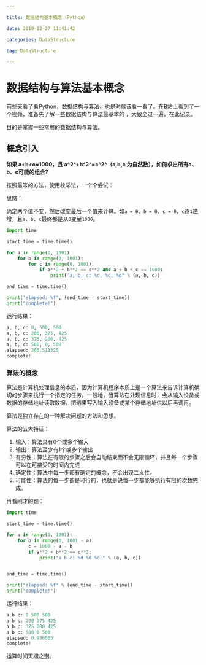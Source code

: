 ```yaml
---

title: 数据结构基本概念（Python）

date: 2019-12-27 11:41:42

categories: DataStructure

tag: DataStructure

---
```


# 数据结构与算法基本概念



前些天看了看Python，数据结构与算法，也是时候该看一看了。在B站上看到了一个视频，准备先了解一些数据结构与算法最基本的 ，大致全过一遍，在此记录。

目的是掌握一些常用的数据结构与算法。

<!--more-->

## 概念引入

**如果 a+b+c=1000，且 a^2^+b^2^=c^2^（a,b,c 为自然数），如何求出所有a、b、c可能的组合?**

按照最笨的方法，使用枚举法，一个个尝试：

思路：

确定两个值不变，然后改变最后一个值来计算。如`a = 0`、`b = 0`、`c = 0`，`c`逐`1`递增，且`a`、`b`、`c`最终都是从`0`变至`1000`。

```python
import time

start_time = time.time()

for a in range(0, 1001):
    for b in range(0, 1001):
        for c in range(0, 1001):
            if a**2 + b**2 == c**2 and a + b + c == 1000:
                print("a, b, c: %d, %d, %d" % (a, b, c)) 

end_time = time.time()

print("elapsed: %f", (end_time - start_time))
print("complete!")
```

运行结果：

```python
a, b, c: 0, 500, 500
a, b, c: 200, 375, 425
a, b, c: 375, 200, 425
a, b, c: 500, 0, 500
elapsed: 286.511325
complete!
```

### 算法的概念

算法是计算机处理信息的本质，因为计算机程序本质上是一个算法来告诉计算机确切的步骤来执行一个指定的任务。一般地，当算法在处理信息时，会从输入设备或数据的存储地址读取数据，把结果写入输入设备或某个存储地址供以后再调用。

算法是独立存在的一种解决问题的方法和思想。

算法的五大特征：

1. 输入：算法具有0个或多个输入
2. 输出：算法至少有1个或多个输出
3. 有穷性：算法在有限的步骤之后会自动结束而不会无限循环，并且每一个步骤可以在可接受的时间内完成
4. 确定性：算法中每一步都有确定的概念，不会出现二义性。
5. 可能性：算法的每一步都是可行的，也就是说每一步都能够执行有限的次数完成。

再看刚才的题：

```python
import time

start_time = time.time()

for a in range(0, 1001):
    for b in range(0, 1001 - a):
        c = 1000 - a - b
        if a**2 + b**2 == c**2:
            print("a b c: %d %d %d " % (a, b, c))


end_time = time.time()

print("elapsed: %f" % (end_time - start_time))
print("complete!")
```

运行结果：

```python
a b c: 0 500 500 
a b c: 200 375 425 
a b c: 375 200 425 
a b c: 500 0 500 
elapsed: 0.986505
complete!
```

运算时间天壤之别。

